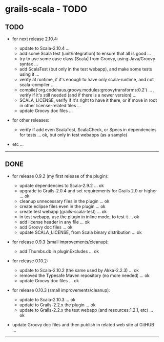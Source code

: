 grails-scala - TODO
===================

TODO
----

- for next release 2.10.4:
	- update to Scala-2.10.4 ...
    - add some Scala test (unit/integration) to ensure that all is good ...
	- try to use some case class (Scala) from Groovy, using Java/Groovy syntax ...
	- add ScalaTest (but only in the test webapp), and make some tests using it ...
    - verify at runtime, if it's enough to have only scala-runtime, and not scala-compiler ...
    - compile('org.codehaus.groovy.modules:groovytransforms:0.2') ... , verify if it's still needed (and if there is a newer version) ...
    - SCALA_LICENSE, verify if it's right to have it there, or if move in root in other license-related files ...
	- update Groovy doc files ...


- for other releases:
	- verify if add even ScalaTest, ScalaCheck, or Specs in dependencies for tests ... ok, but only in test webapps (as a sample)


- etc ...

---------------


DONE
----

- for release 0.9.2 (my first release of the plugin):
    + update dependencies to Scala-2.9.2 ... ok
    + upgrade to Grails-2.0.4 and set requirements for Grails 2.0 or higher ... ok
    + cleanup unnecessary files in the plugin ... ok
    + create eclipse files even in the plugin ... ok
    + create test webapp (grails-scala-test) ... ok
    + in test webapp, use the plugin in inline mode, to test it ... ok
    + add license header in any file ... ok
    + add Groovy doc files ... ok
    + update SCALA_LICENSE, from Scala binary distribution ... ok

- for release 0.9.3 (small improvements/cleanup):
    + add Thumbs.db in pluginExcludes ... ok

- for release 0.10.2:
	- update to Scala-2.10.2 (the same used by Akka-2.2.3) ... ok
	- removed the Typesafe Maven repository (no more needed) ... ok
	- update Groovy doc files ... ok

- for release 0.10.3 (small improvements/cleanup):
	- update to Scala-2.10.3 ... ok
	- update to Grails-2.2.x the plugin ... ok
	- update to Grails-2.2.x the test webapp (and resources:1.2.1, etc) ... ok

- update Groovy doc files and then publish in related web site at GitHUB ...


---------------
